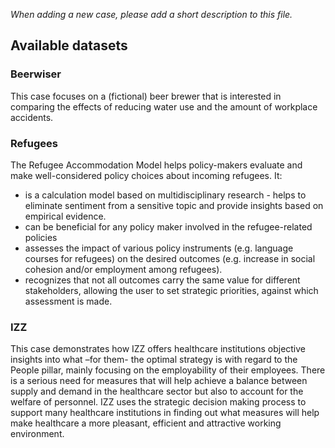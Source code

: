 _When adding a new case, please add a short description to this file._

## Available datasets

### Beerwiser 
This case focuses on a (fictional) beer brewer that is interested in comparing the effects of
reducing water use and the amount of workplace accidents. 

### Refugees
The Refugee Accommodation Model helps policy-makers evaluate and make well-considered policy choices 
about incoming refugees. It:

- is a calculation model based on multidisciplinary research - helps to eliminate sentiment from a 
sensitive topic and provide insights based on empirical evidence.
- can be beneficial for any policy maker involved in the refugee-related policies
- assesses the impact of various policy instruments (e.g. language courses for refugees) on the desired outcomes 
(e.g. increase in social cohesion and/or employment among refugees). 
- recognizes that not all outcomes carry the same value for different stakeholders, 
allowing the user to set strategic priorities, against which assessment is made.

### IZZ
This case demonstrates how IZZ offers healthcare institutions objective insights into what –for them- the optimal 
strategy is with regard to the People pillar, mainly focusing on the employability of their employees. 
There is a serious need for measures that will help achieve a balance between supply and demand in the healthcare 
sector but also to account for the welfare of personnel. IZZ uses the strategic decision making process to support 
many healthcare institutions in finding out what measures will help make healthcare a more pleasant, efficient and 
attractive working environment. 